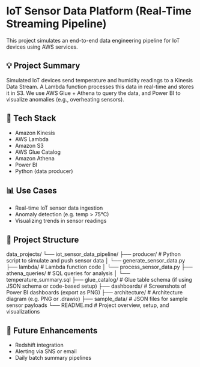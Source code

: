 # IoT Sensor Data Platform (Real-Time Streaming Pipeline)

This project simulates an end-to-end data engineering pipeline for IoT devices using AWS services.

## 💡 Project Summary
Simulated IoT devices send temperature and humidity readings to a Kinesis Data Stream. A Lambda function processes this data in real-time and stores it in S3. We use AWS Glue + Athena to query the data, and Power BI to visualize anomalies (e.g., overheating sensors).

## 🔧 Tech Stack
- Amazon Kinesis
- AWS Lambda
- Amazon S3
- AWS Glue Catalog
- Amazon Athena
- Power BI
- Python (data producer)

## 📊 Use Cases
- Real-time IoT sensor data ingestion
- Anomaly detection (e.g. temp > 75°C)
- Visualizing trends in sensor readings

## 📁 Project Structure
data_projects/
└── iot_sensor_data_pipeline/
    ├── producer/                   # Python script to simulate and push sensor data
    │   └── generate_sensor_data.py
    ├── lambda/                     # Lambda function code
    │   └── process_sensor_data.py
    ├── athena_queries/            # SQL queries for analysis
    │   └── temperature_summary.sql
    ├── glue_catalog/              # Glue table schema (if using JSON schema or code-based setup)
    ├── dashboards/                # Screenshots of Power BI dashboards (export as PNG)
    ├── architecture/              # Architecture diagram (e.g. PNG or .drawio)
    ├── sample_data/               # JSON files for sample sensor payloads
    └── README.md                  # Project overview, setup, and visualizations

## 🚀 Future Enhancements
- Redshift integration
- Alerting via SNS or email
- Daily batch summary pipelines
